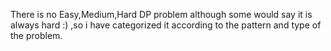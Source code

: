 There is no Easy,Medium,Hard DP problem although some would say it is always hard :) ,so i have categorized it according to the pattern and type of the problem.
